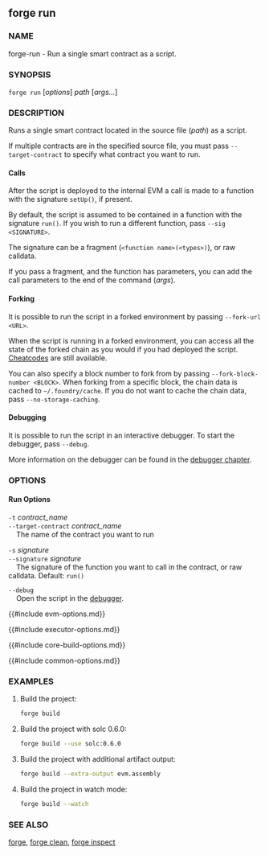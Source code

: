 ## forge run

### NAME

forge-run - Run a single smart contract as a script.

### SYNOPSIS

``forge run`` [*options*] *path* [*args...*]

### DESCRIPTION

Runs a single smart contract located in the source file (*path*) as a script.

If multiple contracts are in the specified source file, you must pass `--target-contract` to specify
what contract you want to run.

#### Calls

After the script is deployed to the internal EVM a call is made to a function with the signature `setUp()`, if present.

By default, the script is assumed to be contained in a function with the signature `run()`. If you wish to
run a different function, pass `--sig <SIGNATURE>`.

The signature can be a fragment (`<function name>(<types>)`), or raw calldata.

If you pass a fragment, and the function has parameters, you can add the call parameters to the end of the command (*args*).

#### Forking

It is possible to run the script in a forked environment by passing `--fork-url <URL>`.

When the script is running in a forked environment, you can access all the state of the forked chain as you would
if you had deployed the script. [Cheatcodes][cheatcodes] are still available.

You can also specify a block number to fork from by passing `--fork-block-number <BLOCK>`. When forking from a
specific block, the chain data is cached to `~/.foundry/cache`. If you do not want to cache the chain data,
pass `--no-storage-caching`.

#### Debugging

It is possible to run the script in an interactive debugger. To start the debugger, pass `--debug`.

More information on the debugger can be found in the [debugger chapter][debugger].

### OPTIONS

#### Run Options

`-t` *contract_name*  
`--target-contract` *contract_name*  
&nbsp;&nbsp;&nbsp;&nbsp;The name of the contract you want to run

`-s` *signature*  
`--signature` *signature*  
&nbsp;&nbsp;&nbsp;&nbsp;The signature of the function you want to call in the contract, or raw calldata. Default: `run()`

`--debug`  
&nbsp;&nbsp;&nbsp;&nbsp;Open the script in the [debugger][debugger].

{{#include evm-options.md}}

{{#include executor-options.md}}

{{#include core-build-options.md}}

{{#include common-options.md}}

### EXAMPLES

1. Build the project:
    ```sh
    forge build
    ```

2. Build the project with solc 0.6.0:
    ```sh
    forge build --use solc:0.6.0
    ```

3. Build the project with additional artifact output:
    ```sh
    forge build --extra-output evm.assembly
    ```

4. Build the project in watch mode:
    ```sh
    forge build --watch
    ```

### SEE ALSO

[forge](./forge.md), [forge clean](./forge-clean.md), [forge inspect](./forge-inspect.md)

[debugger]: ../../forge/debugger.md
[cheatcodes]: ../../cheatcodes/
